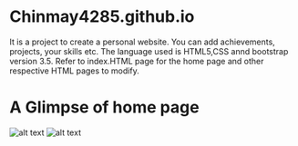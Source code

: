 # Chinmay4285.github.io
It is a project to create a personal website. You can add achievements, projects, your skills etc. The language used is HTML5,CSS annd bootstrap version 3.5. Refer to index.HTML page for the home page and other respective HTML pages to modify.

# A Glimpse of home page
![alt text](https://github.com/Chinmay4285/Chinmay4285.github.io/images/Personal.PNG)
![alt text](https://github.com/Chinmay4285/TensorFlow-Image-Classification-Alexnet/blob/master/Graphs.JPG)
